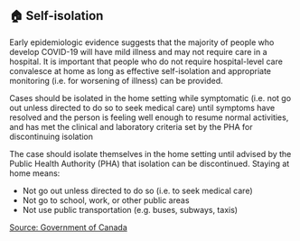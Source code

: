 ## 🏠 Self-isolation

Early epidemiologic evidence suggests that the majority of people who develop COVID-19 will have mild illness and may not require care in a hospital. It is important that people who do not require hospital-level care convalesce at home as long as effective self-isolation and appropriate monitoring (i.e. for worsening of illness) can be provided.

Cases should be isolated in the home setting while symptomatic (i.e. not go out unless directed to do so to seek medical care) until symptoms have resolved and the person is feeling well enough to resume normal activities, and has met the clinical and laboratory criteria set by the PHA for discontinuing isolation

The case should isolate themselves in the home setting until advised by the Public Health Authority (PHA) that isolation can be discontinued. Staying at home means:

- Not go out unless directed to do so (i.e. to seek medical care)
- Not go to school, work, or other public areas
- Not use public transportation (e.g. buses, subways, taxis)

[Source: Government of Canada](https://www.canada.ca/en/public-health/services/diseases/2019-novel-coronavirus-infection/health-professionals/interim-guidance-cases-contacts.html#app1)
